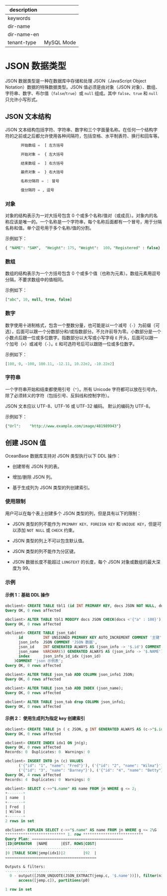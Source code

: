 |description||
|---|---|
|keywords||
|dir-name||
|dir-name-en||
|tenant-type|MySQL Mode|

# JSON 数据类型

JSON 数据类型是一种在数据库中存储和处理 JSON（JavaScript Object Notation）数据的特殊数据类型。JSON 值必须是由对象（JSON 对象）、数组、字符串、数字、布尔值（`false`/`true`）或 `null` 组成。其中 `false`、`true` 和 `null` 只允许小写形式。

## JSON 文本结构

JSON 文本结构包括字符、字符串、数字和三个字面量名称。在任何一个结构字符的之前或之后都允许使用各种间隔符，包括空格、水平制表符、换行和回车等。

```sql
       开始数组 =  [ 左方括号

       开始对象 =  { 左大括号

       结束数组 =  ] 右方括号

       最终对象 =  } 右大括号

       名称分隔符 = ： 冒号

       值分隔符 = , 逗号
```

### 对象

对象的结构表示为一对大括号包含 0 个或多个名称/值对（或成员）。对象内的名称应该是唯一的。一个名称是一个字符串，每个名称后面都有一个冒号，用于分隔名称和值。单个逗号用于多个名称/值的分割。

示例如下：

```sql
{ "NAME": "SAM",  "Height": 175, "Weight":  100，"Registered" : false}
```

### 数组

数组的结构表示为一个方括号包含 0 个或多个值（也称为元素）。数组元素用逗号分隔，不要求数组中的值相同。

示例如下：

```sql
["abc", 10, null, true, false]
```

### 数字

数字使用十进制格式，包含一个整数分量，也可能是以一个减号（`-`）为前缀（可选），后面可以跟一个分数部分和/或指数部分。不允许前导为零。小数部分是一个小数点后跟一位或多位数字。指数部分以大写或小写字母 `E` 开头，后面可以跟一个加号（`+`）或减号（`-`）。`E` 和可选符号后可以跟随一位或多位数字。

示例如下：

```sql
[100, 0, -100, 100.11, -12.11, 10.22e2, -10.22e2]
```

### 字符串

一个字符串开始和结束都使用引号（`"`）。所有 Unicode 字符都可以放在引号内，除了必须转义的字符（包括引号、反斜线和控制字符）。

JSON 文本应以 UTF-8、UTF-16 或 UTF-32 编码。 默认的编码为 UTF-8。

示例如下：

```sql
{"Url":    "http://www.example.com/image/481989943"}
```

## 创建 JSON 值

OceanBase 数据库支持对 JSON 类型执行以下 DDL 操作：

* 创建带有 JSON 列的表。

* 增加/删除 JSON 列。

* 基于生成列为 JSON 类型的列创建索引。

### 使用限制

用户可以在每个表上创建多个 JSON 类型的列，但是具有以下的限制：

* JSON 类型的列不能作为 `PRIMARY KEY`、`FOREIGN KEY` 和 `UNIQUE KEY`，但是可以添加 `NOT NULL` 或 `CHECK` 约束。

* JSON 类型的列上不可以包含默认值。

* JSON 类型的列不能作为分区键。

* JSON 数据长度不能超过 `LONGTEXT` 的长度，每个 JSON 对象或数组的最大深度为 99。

### 示例

#### 示例 1：基础 DDL 操作

```sql
obclient> CREATE TABLE tbl1 (id INT PRIMARY KEY, docs JSON NOT NULL, docs1 JSON);
Query OK, 0 rows affected

obclient> ALTER TABLE tbl1 MODIFY docs JSON CHECK(docs <'{"a" : 100}');
Query OK, 0 rows affected

obclient> CREATE TABLE json_tab(
      id         INT UNSIGNED PRIMARY KEY AUTO_INCREMENT COMMENT '主键',
      json_info  JSON COMMENT 'JSON 数据',
      json_id    INT GENERATED ALWAYS AS (json_info -> '$.id') COMMENT 'JSON 数据的虚拟字段',
      json_name  VARCHAR(5) GENERATED ALWAYS AS (json_info -> '$.NAME'),
      index      json_info_id_idx (json_id)
    )COMMENT 'json 示例表';
Query OK, 0 rows affected 
 
obclient> ALTER TABLE json_tab ADD COLUMN json_info1 JSON;
Query OK, 0 rows affected

obclient> ALTER TABLE json_tab ADD INDEX (json_name);
Query OK, 0 rows affected

obclient> ALTER TABLE json_tab drop COLUMN json_info1;
Query OK, 0 rows affected
```

#### 示例 2： 使用生成列为指定 key 创建索引

```sql
obclient> CREATE TABLE jn ( c JSON, g INT GENERATED ALWAYS AS (c->"$.id"));
Query OK, 0 rows affected 

obclient> CREATE INDEX idx1 ON jn(g);
Query OK, 0 rows affected
Records: 0  Duplicates: 0  Warnings: 0

obclient> INSERT INTO jn (c) VALUES
      ('{"id": "1", "name": "Fred"}'), ('{"id": "2", "name": "Wilma"}'),
      ('{"id": "3", "name": "Barney"}'), ('{"id": "4", "name": "Betty"}');
Query OK, 4 rows affected
Records: 4  Duplicates: 0  Warnings: 0

obclient> SELECT c->>"$.name" AS name FROM jn WHERE g <= 2;
+-------+
| name  |
+-------+
| Fred  |
| Wilma |
+-------+
2 rows in set

obclient> EXPLAIN SELECT c->>"$.name" AS name FROM jn WHERE g <= 2\G
*************************** 1. row ***************************
Query Plan: =========================================
|ID|OPERATOR  |NAME      |EST. ROWS|COST|
-----------------------------------------
|0 |TABLE SCAN|jemp(idx1)|2        |92  |
=========================================

Outputs & filters:
-------------------------------------
  0 - output([JSON_UNQUOTE(JSON_EXTRACT(jemp.c, '$.name'))]), filter(nil),
      access([jemp.c]), partitions(p0)

1 row in set
```
